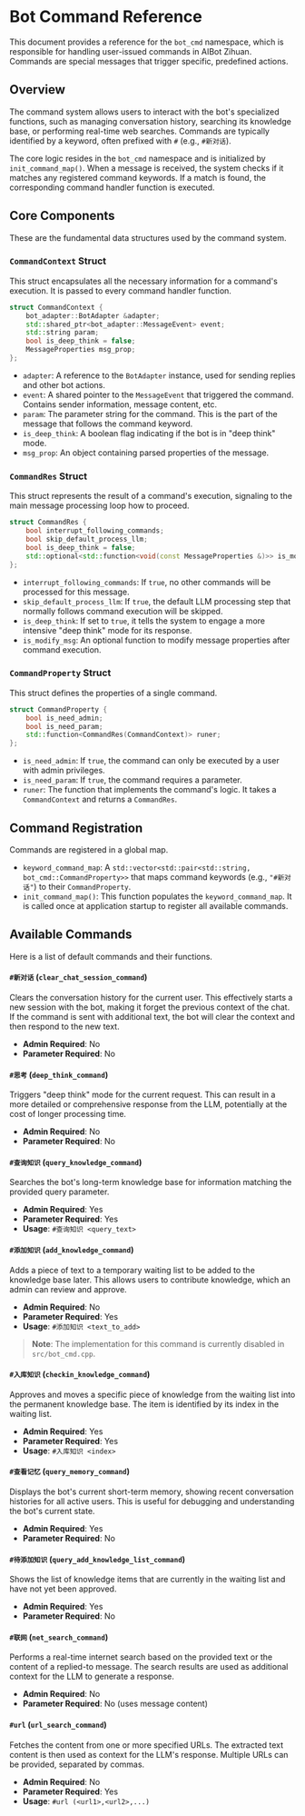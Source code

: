 # Bot Command Reference

This document provides a reference for the `bot_cmd` namespace, which is responsible for handling user-issued commands in AIBot Zihuan. Commands are special messages that trigger specific, predefined actions.

## Overview

The command system allows users to interact with the bot's specialized functions, such as managing conversation history, searching its knowledge base, or performing real-time web searches. Commands are typically identified by a keyword, often prefixed with `#` (e.g., `#新对话`).

The core logic resides in the `bot_cmd` namespace and is initialized by `init_command_map()`. When a message is received, the system checks if it matches any registered command keywords. If a match is found, the corresponding command handler function is executed.

## Core Components

These are the fundamental data structures used by the command system.

### `CommandContext` Struct

This struct encapsulates all the necessary information for a command's execution. It is passed to every command handler function.

```cpp
struct CommandContext {
    bot_adapter::BotAdapter &adapter;
    std::shared_ptr<bot_adapter::MessageEvent> event;
    std::string param;
    bool is_deep_think = false;
    MessageProperties msg_prop;
};
```
-   `adapter`: A reference to the `BotAdapter` instance, used for sending replies and other bot actions.
-   `event`: A shared pointer to the `MessageEvent` that triggered the command. Contains sender information, message content, etc.
-   `param`: The parameter string for the command. This is the part of the message that follows the command keyword.
-   `is_deep_think`: A boolean flag indicating if the bot is in "deep think" mode.
-   `msg_prop`: An object containing parsed properties of the message.

### `CommandRes` Struct

This struct represents the result of a command's execution, signaling to the main message processing loop how to proceed.

```cpp
struct CommandRes {
    bool interrupt_following_commands;
    bool skip_default_process_llm;
    bool is_deep_think = false;
    std::optional<std::function<void(const MessageProperties &)>> is_modify_msg;
};
```
-   `interrupt_following_commands`: If `true`, no other commands will be processed for this message.
-   `skip_default_process_llm`: If `true`, the default LLM processing step that normally follows command execution will be skipped.
-   `is_deep_think`: If set to `true`, it tells the system to engage a more intensive "deep think" mode for its response.
-   `is_modify_msg`: An optional function to modify message properties after command execution.

### `CommandProperty` Struct

This struct defines the properties of a single command.

```cpp
struct CommandProperty {
    bool is_need_admin;
    bool is_need_param;
    std::function<CommandRes(CommandContext)> runer;
};
```
-   `is_need_admin`: If `true`, the command can only be executed by a user with admin privileges.
-   `is_need_param`: If `true`, the command requires a parameter.
-   `runer`: The function that implements the command's logic. It takes a `CommandContext` and returns a `CommandRes`.

## Command Registration

Commands are registered in a global map.

-   `keyword_command_map`: A `std::vector<std::pair<std::string, bot_cmd::CommandProperty>>` that maps command keywords (e.g., `"#新对话"`) to their `CommandProperty`.
-   `init_command_map()`: This function populates the `keyword_command_map`. It is called once at application startup to register all available commands.

## Available Commands

Here is a list of default commands and their functions.

#### `#新对话` (`clear_chat_session_command`)
Clears the conversation history for the current user. This effectively starts a new session with the bot, making it forget the previous context of the chat. If the command is sent with additional text, the bot will clear the context and then respond to the new text.
-   **Admin Required**: No
-   **Parameter Required**: No

#### `#思考` (`deep_think_command`)
Triggers "deep think" mode for the current request. This can result in a more detailed or comprehensive response from the LLM, potentially at the cost of longer processing time.
-   **Admin Required**: No
-   **Parameter Required**: No

#### `#查询知识` (`query_knowledge_command`)
Searches the bot's long-term knowledge base for information matching the provided query parameter.
-   **Admin Required**: Yes
-   **Parameter Required**: Yes
-   **Usage**: `#查询知识 <query_text>`

#### `#添加知识` (`add_knowledge_command`)
Adds a piece of text to a temporary waiting list to be added to the knowledge base later. This allows users to contribute knowledge, which an admin can review and approve.
-   **Admin Required**: No
-   **Parameter Required**: Yes
-   **Usage**: `#添加知识 <text_to_add>`
> **Note**: The implementation for this command is currently disabled in `src/bot_cmd.cpp`.

#### `#入库知识` (`checkin_knowledge_command`)
Approves and moves a specific piece of knowledge from the waiting list into the permanent knowledge base. The item is identified by its index in the waiting list.
-   **Admin Required**: Yes
-   **Parameter Required**: Yes
-   **Usage**: `#入库知识 <index>`

#### `#查看记忆` (`query_memory_command`)
Displays the bot's current short-term memory, showing recent conversation histories for all active users. This is useful for debugging and understanding the bot's current state.
-   **Admin Required**: Yes
-   **Parameter Required**: No

#### `#待添加知识` (`query_add_knowledge_list_command`)
Shows the list of knowledge items that are currently in the waiting list and have not yet been approved.
-   **Admin Required**: Yes
-   **Parameter Required**: No

#### `#联网` (`net_search_command`)
Performs a real-time internet search based on the provided text or the content of a replied-to message. The search results are used as additional context for the LLM to generate a response.
-   **Admin Required**: No
-   **Parameter Required**: No (uses message content)

#### `#url` (`url_search_command`)
Fetches the content from one or more specified URLs. The extracted text content is then used as context for the LLM's response. Multiple URLs can be provided, separated by commas.
-   **Admin Required**: No
-   **Parameter Required**: Yes
-   **Usage**: `#url (<url1>,<url2>,...)`
